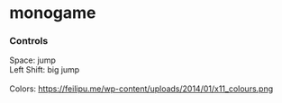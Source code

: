 # monogame
### Controls
Space: jump
<br>Left Shift: big jump
<br>
<br>Colors:  <a href="https://feilipu.me/wp-content/uploads/2014/01/x11_colours.png">https://feilipu.me/wp-content/uploads/2014/01/x11_colours.png</a>
